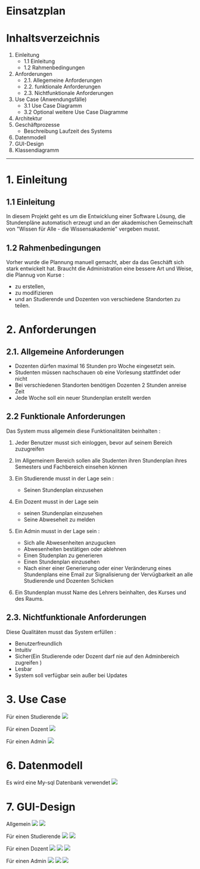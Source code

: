 # Einsatzplan

# Inhaltsverzeichnis

1. Einleitung
    - 1.1 Einleitung
    - 1.2 Rahmenbedingungen
2. Anforderungen
    - 2.1. Allegemeine Anforderungen
    - 2.2. funktionale Anforderungen
    - 2.3. Nichtfunktionale Anforderungen
3. Use Case (Anwendungsfälle)
    - 3.1 Use Case Diagramm
    - 3.2 Optional weitere Use Case Diagramme
4. Architektur
5. Geschäftprozesse
    - Beschreibung Laufzeit des Systems 
6. Datenmodell
7. GUI-Design
8. Klassendiagramm

***

# 1. Einleitung

## 1.1 Einleitung

In diesem Projekt geht es um die Entwicklung einer Software Lösung, die Stundenpläne automatisch erzeugt und an der akademischen Gemeinschaft von "Wissen für Alle - die Wissensakademie" vergeben musst.

## 1.2 Rahmenbedingungen

Vorher wurde die Plannung manuell gemacht, aber da das Geschäft sich stark entwickelt hat. Braucht die Administration eine bessere Art und Weise, die Plannug von Kurse :
 - zu erstellen, 
 - zu modifizieren 
 - und an Studierende und Dozenten von verschiedene Standorten zu teilen.

# 2. Anforderungen

## 2.1. Allgemeine Anforderungen

- Dozenten dürfen maximal 16 Stunden pro Woche eingesetzt sein. 
- Studenten müssen nachschauen ob eine Vorlesung stattfindet oder nicht
- Bei verschiedenen Standorten benötigen Dozenten 2 Stunden anreise Zeit
- Jede Woche soll ein neuer Stundenplan erstellt werden

## 2.2 Funktionale Anforderungen

Das System muss allgemein diese Funktionalitäten beinhalten :

 1. Jeder Benutzer musst sich einloggen, bevor auf seinem Bereich zuzugreifen

 2. Im Allgemeinem Bereich sollen alle Studenten ihren Stundenplan ihres Semesters und Fachbereich einsehen können
 
 3. Ein Studierende musst in der Lage sein :
    - Seinen Stundenplan einzusehen
    
 4. Ein Dozent musst in der Lage sein 
    - seinen Stundenplan einzusehen
    - Seine Abweseheit zu melden
    
 5. Ein Admin musst in der Lage sein :
    - Sich alle Abwesenheiten anzugucken
    - Abwesenheiten bestätigen oder ablehnen
    - Einen Studenplan zu generieren
    - Einen Stundenplan einzusehen
    - Nach einer einer Generierung oder einer Veränderung eines Stundenplans eine Email zur Signalisierung der Vervügbarkeit an alle Studierende und Dozenten Schicken

 6. Ein Stundenplan musst Name des Lehrers beinhalten, des Kurses und des Raums.
    

##  2.3. Nichtfunktionale Anforderungen

Diese Qualitäten musst das System erfüllen :

 - Benutzerfreundlich
 - Intuitiv
 - Sicher(Ein Studierende oder Dozent darf nie auf den Adminbereich zugreifen )
 - Lesbar
 - System soll verfügbar sein außer bei Updates

# 3. Use Case 
  Für einen Studierende
  ![](use-case-student.png)

  Für einen Dozent
  ![](use-case-dozent.png)

  Für einen Admin
  ![](use-case-admin.png)



# 6. Datenmodell

Es wird eine My-sql Datenbank verwendet
![](Datenbank.png)

# 7. GUI-Design

  Allgemein
  ![](1.png)
  ![](2.png)


  Für einen Studierende
  ![](3.png)
  ![](4.png)

  Für einen Dozent
  ![](5.png)
  ![](6.png)
  ![](7.png)

  Für einen Admin
  ![](8.png)
  ![](9.png)
  ![](10.png)